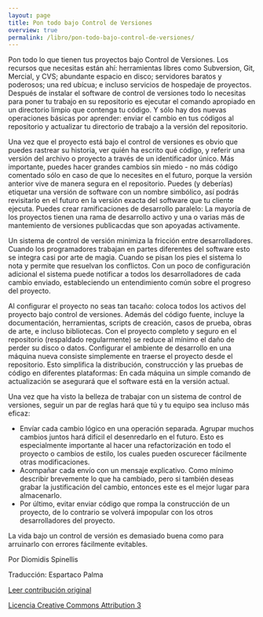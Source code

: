 ```yaml
---
layout: page
title: Pon todo bajo Control de Versiones
overview: true
permalink: /libro/pon-todo-bajo-control-de-versiones/
---
```


Pon todo lo que tienen tus proyectos bajo Control de Versiones. Los recursos que necesitas están ahí: herramientas libres como Subversion, Git, Mercial, y CVS; abundante espacio en disco; servidores baratos y poderosos; una red ubícua; e incluso servicios de hospedaje de proyectos. Después de instalar el software de control de versiones todo lo necesitas para poner tu trabajo en su repositorio es ejecutar el comando apropiado en un directorio limpio que contenga tu código. Y sólo hay dos nuevas operaciones básicas por aprender: enviar el cambio en tus códigos al repositorio y actualizar tu directorio de trabajo a la versión del repositorio.

Una vez que el proyecto está bajo el control de versiones es obvio que puedes rastrear su historia, ver quién ha escrito qué código, y referir una versión del archivo o proyecto a través de un identificador único. Más importante, puedes hacer grandes cambios sin miedo - no más código comentado sólo en caso de que lo necesites en el futuro, porque la versión anterior vive de manera segura en el repositorio. Puedes (y deberías) etiquetar una versión de software con un nombre simbólico, así podrás revisitarlo en el futuro en la versión exacta del software que tu cliente ejecuta. Puedes crear ramificaciones de desarrollo paralelo: La mayoría de los proyectos tienen una rama de desarrollo activo y una o varias más de mantemiento de versiones publicacdas que son apoyadas activamente.

Un sistema de control de versión minimiza la fricción entre desarrolladores. Cuando los programadores trabajan en partes diferentes del software esto se integra casi por arte de magia. Cuando se pisan los pies el sistema lo nota y permite que resuelvan los conflictos. Con un poco de configuración adicional el sistema puede notificar a todos los desarrolladores de cada cambio enviado, estableciendo un entendimiento común sobre el progreso del proyecto.

Al configurar el proyecto no seas tan tacaño: coloca todos los activos del proyecto bajo control de versiones. Además del código fuente, incluye la documentación, herramientas, scripts de creación, casos de prueba, obras de arte, e incluso bibliotecas. Con el proyecto completo y seguro en el repositorio (respaldado regularmente) se reduce al mínimo el daño de perder su disco o datos. Configurar el ambiente de desarrollo en una máquina nueva consiste simplemente en traerse el proyecto desde el repositorio. Esto simplifica la distribución, construcción y las pruebas de código en diferentes plataformas: En cada máquina un simple comando de actualización se asegurará que el software está en la versión actual.

Una vez que ha visto la belleza de trabajar con un sistema de control de versiones, seguir un par de reglas hará que tú y tu equipo sea incluso más eficaz:

* Envíar cada cambio lógico en una operación separada. Agrupar muchos cambios juntos hará difícil el desenredarlo en el futuro. Esto es especialmente importante al hacer una refactorización en todo el proyecto o cambios de estilo, los cuales pueden oscurecer fácilmente otras modificaciones.
* Acompañar cada envío con un mensaje explicativo. Como mínimo describir brevemente lo que ha cambiado, pero si también deseas grabar la justificación del cambio, entonces este es el mejor lugar para almacenarlo.
* Por último, evitar enviar código que rompa la construcción de un proyecto, de lo contrario se volverá impopular con los otros desarrolladores del proyecto.

La vida bajo un control de versión es demasiado buena como para arruinarlo con errores fácilmente evitables.

Por Diomidis Spinellis

Traducción: Espartaco Palma

[Leer contribución original](http://programmer.97things.oreilly.com/wiki/index.php/Put_Everything_Under_Version_Control)

[Licencia Creative Commons Attribution 3](http://creativecommons.org/licenses/by/3.0/us/deed.es)